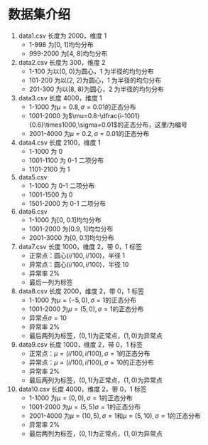 # 数据集介绍

1. data1.csv 长度为 2000，维度 1
   - 1-998 为\[0, 1\]均匀分布
   - 999-2000 为\[4, 8\]均匀分布
2. data2.csv 长度为 300，维度 2
   - 1-100 为以(0, 0)为圆心，1 为半径的均匀分布
   - 101-200 为以(2, 2)为圆心，1 为半径的均匀分布
   - 201-300 为以(8, 8)为圆心，2 为半径的均匀分布
3. data3.csv 长度 4000，维度 1
   - 1-1000 为$\mu=0.8,\sigma=0.01$的正态分布
   - 1001-2000 为$\mu=0.8-\dfrac{i-1001}{0.6}\times1000,\sigma=0.01$的正态分布，这里$i$为编号
   - 2001-4000 为$\mu=0.2,\sigma=0.01$的正态分布
4. data4.csv 长度 2100，维度 1
   - 1-1000 为 0
   - 1001-1100 为 0-1 二项分布
   - 1101-2100 为 1
5. data5.csv
   - 1-1000 为 0-1 二项分布
   - 1001-1500 为 0
   - 1501-2000 为 0-1 二项分布
6. data6.csv
   - 1-1000 为\[0, 0.1\]均匀分布
   - 1001-2000 为\[0.9, 1\]均匀分布
   - 2001-3000 为\[0, 0.1\]均匀分布
7. data7.csv 长度 1000，维度 2，带 0，1 标签
   - 正常点：圆心$(i/100, i/100)$，半径 1
   - 异常点：圆心$(i/100, i/100)$，半径 10
   - 异常率 2%
   - 最后一列为标签
8. data8.csv 长度 2000，维度 2，带 0，1 标签
   - 1-1000 为$\mu=(-5,0),\sigma=1$的正态分布
   - 1001-2000 为$\mu=(5,0),\sigma=1$的正态分布
   - 异常点$\sigma=10$
   - 异常率 2%
   - 最后两列为标签，$(0,1)$为正常点，$(1,0)$为异常点
9. data9.csv 长度 1000，维度 2，带 0，1 标签
   - 正常点：$\mu=(i/100, i/100),\sigma=1$的正态分布
   - 异常点：$\mu=(i/100, i/100),\sigma=10$的正态分布
   - 异常率 2%
   - 最后两列为标签，$(0,1)$为正常点，$(1,0)$为异常点
10. data10.csv 长度 4000，维度 2，带 0，1 标签
    - 1-1000 为$\mu=(0,0),\sigma=1$的正态分布
    - 1001-2000 为$\mu=(5,5)\sigma=1$的正态分布
    - 2001-4000 为$\mu=(10,5),\sigma=1$和$\mu=(5,10),\sigma=1$的正态分布
    - 异常率 2%
    - 最后两列为标签，$(0,1)$为正常点，$(1,0)$为异常点
